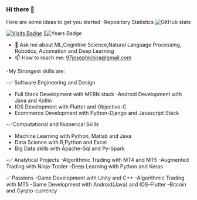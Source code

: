 ### Hi there 👋




Here are some ideas to get you started
-Repository Statistics
![ GitHub stats](https://github-readme-stats.vercel.app/api?username=97joseph&show_icons=true&theme=radical)

[![Visits Badge](https://badges.pufler.dev/visits/97joseph/97joseph)](https://badges.pufler.dev) [![Years Badge](https://badges.pufler.dev/years/97joseph)

- 💬 Ask me about ML,Cognitive Science,Natural Language Processing, Robotics, Automation and Deep Learning
- 📫 How to reach me: 97josephkibira@gmail.com


-My Strongest skills are:

-✅ Software Engineering and Design
- Full Stack Development with MERN stack
-Android Development with Java and Kotlin
- IOS Development with Flutter and Objective-C
- Ecommerce Development with Python-Django and Javascript Stack

-✅Computational and Numerical Skills
- Machine Learning with Python, Matlab and Java
- Data Science with R,Python and Excel
- Big Data skills with Apache-Sql and Py-Spark

-✅ Analytical Projects
-Algorithmic Trading with MT4 and MT5
-Augmented Trading with Ninja-Trader
-Deep Learning with Python and Keras

✅ Passions
-Game Development with Unity and C++
-Algorithmic Trading with MT5
-Game Development with Android(Java) and IOS-Flutter
-Bitcoin and Cyrpto-currency


